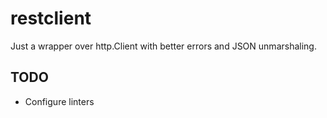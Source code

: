 # restclient

Just a wrapper over http.Client with better errors and JSON unmarshaling.

## TODO
* Configure linters
